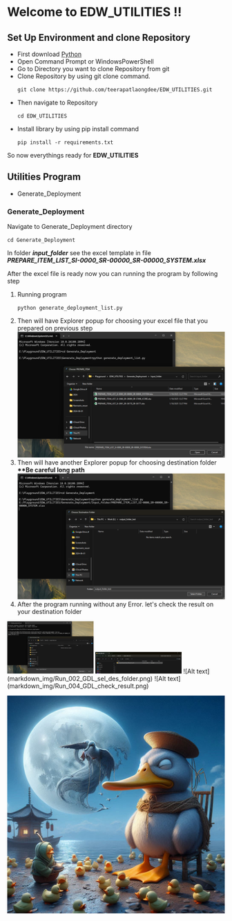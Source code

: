 # Welcome to EDW_UTILITIES !!

## Set Up Environment and clone Repository

- First download [Python](https://www.python.org/downloads/)
- Open Command Prompt or WindowsPowerShell
- Go to Directory you want to clone Repository from git
- Clone Repository by using git clone command.
    ```
    git clone https://github.com/teerapatlaongdee/EDW_UTILITIES.git
    ```
- Then navigate to Repository
    ```
    cd EDW_UTILITIES
    ```
- Install library by using pip install command
    ```
    pip install -r requirements.txt
    ```


So now everythings ready for  **EDW_UTILITIES** 

## Utilities Program
- Generate_Deployment

### Generate_Deployment
Navigate to Generate_Deployment directory

```
cd Generate_Deployment
```

In folder ***input_folder*** see the excel template in file ***PREPARE_ITEM_LIST_SI-0000_SR-00000_SR-00000_SYSTEM.xlsx***

After the excel file is ready now you can running the program by following step
1. Running program
    ```
    python generate_deployment_list.py
    ```
2. Then will have Explorer popup for choosing your excel file that you prepared on previous step
![Popup choosing Excel file](markdown_img/Run_001_GDL_sel_input_file.png)
3. Then will have another Explorer popup for choosing destination folder **\*\*Be careful long path**
![Popup choosing Destination folder](markdown_img/Run_002_GDL_sel_des_folder.png)
4. After the program running without any Error. let's check the result on your destination folder
<img src="markdown_img/Run_002_GDL_sel_des_folder.png" width="200" />
<img src="markdown_img/Run_004_GDL_check_result.png" width="200" />
![Alt text](markdown_img/Run_002_GDL_sel_des_folder.png)
![Alt text](markdown_img/Run_004_GDL_check_result.png)

![Alt text](markdown_img/serious_duck.png)
